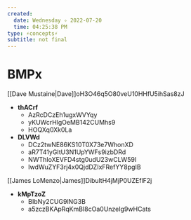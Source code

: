 ```yaml
---
created:
  date: Wednesday ✧ 2022-07-20
  time: 04:25:38 PM
type: ⚡concepts⚡
subtitle: not final
---
```


# BMPx

[[Dave Mustaine|Dave]]oH3O46q5O80veU10HHfU5ihSas8zJ

* **thACrf**
  * AzRcDCzEh1ugxWVYqy
  * yKUWcrHlgOeMB142CUMhs9
  * HOQXq0Xk0La
* **DLVWd**
  * DCz2twNE86KS10T0X73e7WhonXD
  * aR7T41yGItU3N1UpYWFs9izbDRd
  * NWThIoXEVFD4stg0udU23wCLW59I
  * IwdWuZYF3rj4x0QjdDZIxFRefYY8pgIB

[[James LoMenzo|James]]DibultH4jMjP0UZEflF2j

* **kMpTzoZ**
  * BIbNy2CUG9lNG3B
  * a5zczBKApRqKmBI8cOa0UnzeIg9wHCats

